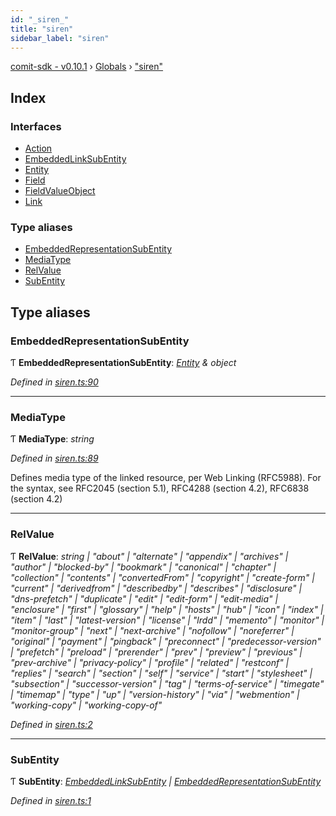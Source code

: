 ```yaml
---
id: "_siren_"
title: "siren"
sidebar_label: "siren"
---
```


[comit-sdk - v0.10.1](../index.md) › [Globals](../globals.md) › ["siren"](_siren_.md)

## Index

### Interfaces

* [Action](../interfaces/_siren_.action.md)
* [EmbeddedLinkSubEntity](../interfaces/_siren_.embeddedlinksubentity.md)
* [Entity](../interfaces/_siren_.entity.md)
* [Field](../interfaces/_siren_.field.md)
* [FieldValueObject](../interfaces/_siren_.fieldvalueobject.md)
* [Link](../interfaces/_siren_.link.md)

### Type aliases

* [EmbeddedRepresentationSubEntity](_siren_.md#embeddedrepresentationsubentity)
* [MediaType](_siren_.md#mediatype)
* [RelValue](_siren_.md#relvalue)
* [SubEntity](_siren_.md#subentity)

## Type aliases

###  EmbeddedRepresentationSubEntity

Ƭ **EmbeddedRepresentationSubEntity**: *[Entity](../interfaces/_siren_.entity.md) & object*

*Defined in [siren.ts:90](https://github.com/comit-network/comit-js-sdk/blob/9af15bb/src/siren.ts#L90)*

___

###  MediaType

Ƭ **MediaType**: *string*

*Defined in [siren.ts:89](https://github.com/comit-network/comit-js-sdk/blob/9af15bb/src/siren.ts#L89)*

Defines media type of the linked resource, per Web Linking (RFC5988). For the syntax, see RFC2045 (section 5.1), RFC4288 (section 4.2), RFC6838 (section 4.2)

___

###  RelValue

Ƭ **RelValue**: *string | "about" | "alternate" | "appendix" | "archives" | "author" | "blocked-by" | "bookmark" | "canonical" | "chapter" | "collection" | "contents" | "convertedFrom" | "copyright" | "create-form" | "current" | "derivedfrom" | "describedby" | "describes" | "disclosure" | "dns-prefetch" | "duplicate" | "edit" | "edit-form" | "edit-media" | "enclosure" | "first" | "glossary" | "help" | "hosts" | "hub" | "icon" | "index" | "item" | "last" | "latest-version" | "license" | "lrdd" | "memento" | "monitor" | "monitor-group" | "next" | "next-archive" | "nofollow" | "noreferrer" | "original" | "payment" | "pingback" | "preconnect" | "predecessor-version" | "prefetch" | "preload" | "prerender" | "prev" | "preview" | "previous" | "prev-archive" | "privacy-policy" | "profile" | "related" | "restconf" | "replies" | "search" | "section" | "self" | "service" | "start" | "stylesheet" | "subsection" | "successor-version" | "tag" | "terms-of-service" | "timegate" | "timemap" | "type" | "up" | "version-history" | "via" | "webmention" | "working-copy" | "working-copy-of"*

*Defined in [siren.ts:2](https://github.com/comit-network/comit-js-sdk/blob/9af15bb/src/siren.ts#L2)*

___

###  SubEntity

Ƭ **SubEntity**: *[EmbeddedLinkSubEntity](../interfaces/_siren_.embeddedlinksubentity.md) | [EmbeddedRepresentationSubEntity](_siren_.md#embeddedrepresentationsubentity)*

*Defined in [siren.ts:1](https://github.com/comit-network/comit-js-sdk/blob/9af15bb/src/siren.ts#L1)*
